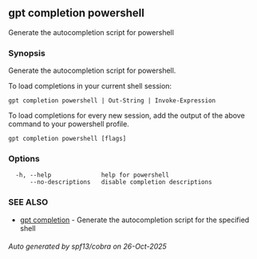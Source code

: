 ## gpt completion powershell

Generate the autocompletion script for powershell

### Synopsis

Generate the autocompletion script for powershell.

To load completions in your current shell session:

	gpt completion powershell | Out-String | Invoke-Expression

To load completions for every new session, add the output of the above command
to your powershell profile.


```
gpt completion powershell [flags]
```

### Options

```
  -h, --help              help for powershell
      --no-descriptions   disable completion descriptions
```

### SEE ALSO

* [gpt completion](gpt_completion.md)	 - Generate the autocompletion script for the specified shell

###### Auto generated by spf13/cobra on 26-Oct-2025

